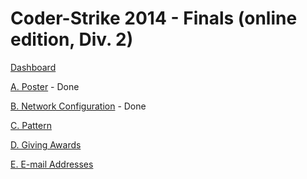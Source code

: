 # Coder-Strike 2014 - Finals (online edition, Div. 2)

[Dashboard](https://codeforces.com/contest/412)

[A. Poster](https://codeforces.com/contest/412/problem/A) - Done

[B. Network Configuration](https://codeforces.com/contest/412/problem/B) - Done

[C. Pattern](https://codeforces.com/contest/412/problem/C)

[D. Giving Awards](https://codeforces.com/contest/412/problem/D)

[E. E-mail Addresses](https://codeforces.com/contest/412/problem/E)
